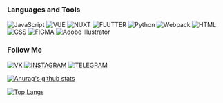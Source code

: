 ### Languages and Tools
![JavaScript](https://img.shields.io/badge/JavaScript-252525?style=for-the-badge&logo=JavaScript)
![VUE](https://img.shields.io/badge/Vue.js-252525?style=for-the-badge&logo=Vue.js)
![NUXT](https://img.shields.io/badge/Nuxt.js-252525?style=for-the-badge&logo=Nuxt.js)
![FLUTTER](https://img.shields.io/badge/Flutter-252525?style=for-the-badge&logo=Flutter)
![Python](https://img.shields.io/badge/Python-252525?style=for-the-badge&logo=Python)
![Webpack](https://img.shields.io/badge/Webpack-252525?style=for-the-badge&logo=Webpack)
![HTML](https://img.shields.io/badge/HTML5-252525?style=for-the-badge&logo=HTML5)
![CSS](https://img.shields.io/badge/CSS3-252525?style=for-the-badge&logo=CSS3)
![FIGMA](https://img.shields.io/badge/Figma-252525?style=for-the-badge&logo=Figma)
![Adobe Illustrator](https://img.shields.io/badge/AdobeIllustrator-252525?style=for-the-badge&logo=Adobe)


### Follow Me
[![VK](https://img.shields.io/badge/Vk-252525?style=for-the-badge&logo=Vk)](https://vk.com/temur000101)
[![INSTAGRAM](https://img.shields.io/badge/Instagram-252525?style=for-the-badge&logo=Instagram)](https://www.instagram.com/tima000101/)
[![TELEGRAM](https://img.shields.io/badge/Telegram-252525?style=for-the-badge&logo=Telegram)](@temur_K101)


[![Anurag's github stats](https://github-readme-stats.vercel.app/api?username=timur000101&hide=prs,contribs&count_private=true&show_icons=true&theme=tokyonight)](https://github.com/anuraghazra/github-readme-stats)

[![Top Langs](https://github-readme-stats.vercel.app/api/top-langs/?username=timur000101&layout=compact)](https://github.com/anuraghazra/github-readme-stats)
<!-- https://vk.com/temur000101 -->

<!--
**Timur000101/timur000101** is a ✨ _special_ ✨ repository because its `README.md` (this file) appears on your GitHub profile.

Here are some ideas to get you started:

- 🔭 I’m currently working on ...
- 🌱 I’m currently learning ...
- 👯 I’m looking to collaborate on ...
- 🤔 I’m looking for help with ...
- 💬 Ask me about ...
- 📫 How to reach me: ...
- 😄 Pronouns: ...
- ⚡ Fun fact: ...
-->
